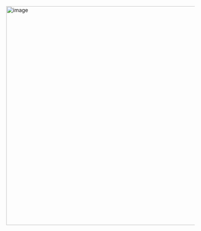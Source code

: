 <img width="587" alt="image" src="https://github.com/AminDevelopers/TodoListV2/assets/132141736/8d926812-95ec-4e56-a453-38fb8341aee8">
